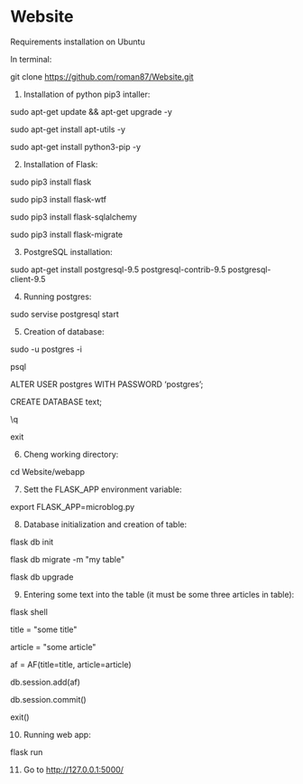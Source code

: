 # Website

Requirements installation on Ubuntu

In terminal:

git clone https://github.com/roman87/Website.git

1. Installation of python pip3 intaller:

sudo apt-get update && apt-get upgrade -y

sudo apt-get install apt-utils -y

sudo apt-get install python3-pip -y

2. Installation of Flask:

sudo pip3 install flask

sudo pip3 install flask-wtf

sudo pip3 install flask-sqlalchemy

sudo pip3 install flask-migrate

3. PostgreSQL installation:

sudo apt-get install postgresql-9.5 postgresql-contrib-9.5 postgresql-client-9.5

4. Running postgres:

sudo servise postgresql start

5. Creation of database:

sudo -u postgres -i

psql

ALTER USER postgres WITH PASSWORD ‘postgres’;

CREATE DATABASE text;

\q

exit

6. Cheng working directory:

cd Website/webapp

7. Sett the FLASK_APP environment variable:

export FLASK_APP=microblog.py

8. Database initialization and creation of table:

flask db init

flask db migrate -m "my table"

flask db upgrade

9. Entering some text into the table (it must be some three articles in table):

flask shell

title = "some title"

article = "some article"

af = AF(title=title, article=article)

db.session.add(af)

db.session.commit()

exit()

10. Running web app:

flask run

11. Go to http://127.0.0.1:5000/
